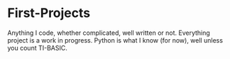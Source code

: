 # First-Projects
Anything I code, whether complicated, well written or not. Everything project is a work in progress. Python is what I know (for now), well unless you count TI-BASIC.
